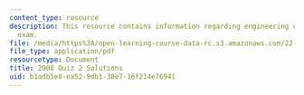 ```yaml
---
content_type: resource
description: This resource contains information regarding engineering of nuclear reactors
  exam.
file: /media/https%3A/open-learning-course-data-rc.s3.amazonaws.com/22-312-engineering-of-nuclear-reactors-fall-2015/b1adb5e8ea529db138e716f214e76941_MIT22_312F15_quiz2_2008Sol.pdf
file_type: application/pdf
resourcetype: Document
title: 2008 Quiz 2 Solutions
uid: b1adb5e8-ea52-9db1-38e7-16f214e76941
---
```

